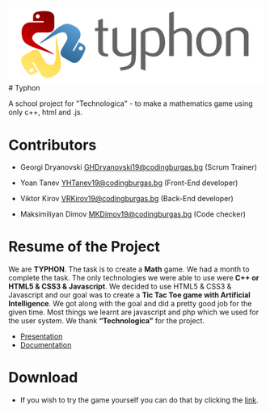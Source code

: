 <img src="images/typhon.png">
# Typhon

A school project for "Technologica" - to make a mathematics game using only c++, html and .js.

# Contributors

- Georgi Dryanovski <GHDryanovski19@codingburgas.bg> (Scrum Trainer)

- Yoan Tanev <YHTanev19@codingburgas.bg>  (Front-End developer)

- Viktor Kirov <VRKirov19@codingburgas.bg> (Back-End developer)

- Maksimiliyan Dimov <MKDimov19@codingburgas.bg> (Code checker)

# Resume of the Project

We are **TYPHON**. The task is to create a **Math** game. We had a month to complete the task. The only technologies we were able to use were **C++ or HTML5 & CSS3 & Javascript**. We decided to use HTML5 & CSS3 & Javascript and our goal was to create a **Tic Tac Toe game with Artificial Intelligence**. We got along with the goal and did a pretty good job for the given time. Most things we learnt are javascript and php which we used for the user system. We thank **“Technologica”** for the project.

* [Presentation](https://codingburgas-my.sharepoint.com/:p:/g/personal/mkdimov19_codingburgas_bg/ERyfNqnZ7k9Lunc80FvP5DkBtC8OGg02Ky6owfxBuzE3eQ?e=tLWcao)
* [Documentation](https://codingburgas-my.sharepoint.com/:w:/r/personal/ghdryanovski19_codingburgas_bg/_layouts/15/Doc.aspx?sourcedoc=%7B65057B3E-F7C5-46B8-A055-8403E7082776%7D&file=TYPHON.docx&action=edit&mobileredirect=true&wdNewAndOpenCt=1606144241533&ct=1606144241533&wdPreviousSession=3da44716-463d-426e-b087-4bb916bd7a0b&wdOrigin=OFFICECOM-WEB.START.UPLOAD)

# Download

- If you wish to try the game yourself you can do that by clicking the [link](https://minhaskamal.github.io/DownGit/#/home?url=https:%2F%2Fgithub.com%2FGHDryanovski19%2FTyphon).
